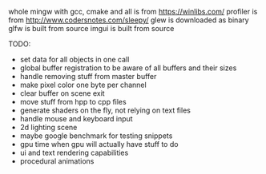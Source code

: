 whole mingw with gcc, cmake and all is from https://winlibs.com/
profiler is from http://www.codersnotes.com/sleepy/
glew is downloaded as binary
glfw is built from source
imgui is built from source


TODO:
 - set data for all objects in one call 
 - global buffer registration to be aware of all buffers and their sizes
 - handle removing stuff from master buffer
 - make pixel color one byte per channel
 - clear buffer on scene exit
 - move stuff from hpp to cpp files
 - generate shaders on the fly, not relying on text files
 - handle mouse and keyboard input
 - 2d lighting scene 
 - maybe google benchmark for testing snippets
 - gpu time when gpu will actually have stuff to do
 - ui and text rendering capabilities
 - procedural animations